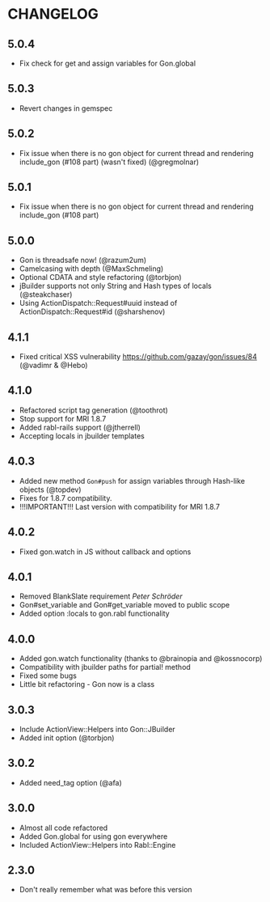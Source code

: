 # CHANGELOG

## 5.0.4

  * Fix check for get and assign variables for Gon.global

## 5.0.3

  * Revert changes in gemspec

## 5.0.2

  * Fix issue when there is no gon object for current thread and
    rendering include_gon (#108 part) (wasn't fixed) (@gregmolnar)

## 5.0.1

  * Fix issue when there is no gon object for current thread and
    rendering include_gon (#108 part)

## 5.0.0

  * Gon is threadsafe now! (@razum2um)
  * Camelcasing with depth (@MaxSchmeling)
  * Optional CDATA and style refactoring (@torbjon)
  * jBuilder supports not only String and Hash types of locals
    (@steakchaser)
  * Using ActionDispatch::Request#uuid instead of
    ActionDispatch::Request#id (@sharshenov)

## 4.1.1

  * Fixed critical XSS vulnerability https://github.com/gazay/gon/issues/84 (@vadimr & @Hebo)

## 4.1.0

  * Refactored script tag generation (@toothrot)
  * Stop support for MRI 1.8.7
  * Added rabl-rails support (@jtherrell)
  * Accepting locals in jbuilder templates

## 4.0.3

  * Added new method `Gon#push` for assign variables through Hash-like
    objects (@topdev)
  * Fixes for 1.8.7 compatibility.
  * !!!IMPORTANT!!! Last version with compatibility for MRI 1.8.7

## 4.0.2

  * Fixed gon.watch in JS without callback and options

## 4.0.1

  * Removed BlankSlate requirement *Peter Schröder*
  * Gon#set_variable and Gon#get_variable moved to public scope
  * Added option :locals to gon.rabl functionality

## 4.0.0

  * Added gon.watch functionality (thanks to @brainopia and @kossnocorp)
  * Compatibility with jbuilder paths for partial! method
  * Fixed some bugs
  * Little bit refactoring - Gon now is a class

## 3.0.3

  * Include ActionView::Helpers into Gon::JBuilder
  * Added init option (@torbjon)

## 3.0.2

  * Added need_tag option (@afa)

## 3.0.0

  * Almost all code refactored
  * Added Gon.global for using gon everywhere
  * Included ActionView::Helpers into Rabl::Engine

## 2.3.0

  * Don't really remember what was before this version
